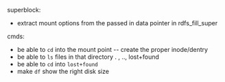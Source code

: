 superblock:
  - extract mount options from the passed in data pointer in rdfs_fill_super

cmds:
  - be able to `cd` into the mount point -- create the proper inode/dentry
  - be able to `ls` files in that directory . , .., lost+found
  - be able to `cd` into `lost+found`
  - make `df` show the right disk size
